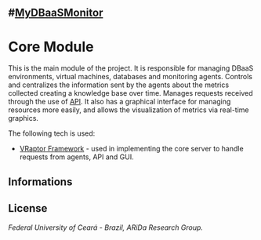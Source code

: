 #[MyDBaaSMonitor](https://github.com/araujodavid/mydbaasmonitor)
--------------

# Core Module

This is the main module of the project. It is responsible for managing DBaaS environments, virtual machines, databases and monitoring agents. Controls and centralizes the information sent by the agents about the metrics collected creating a knowledge base over time. Manages requests received through the use of [API](http://github.com/araujodavid/mydbaasmonitor/tree/master/mydbaasmonitor-api). It also has a graphical interface for managing resources more easily, and allows the visualization of metrics via real-time graphics.

The following tech is used:

- [VRaptor Framework](http://vraptor.caelum.com.br) - used in implementing the core server to handle requests from agents, API and GUI.

## Informations

## License

*Federal University of Ceará - Brazil, ARiDa Research Group.*
